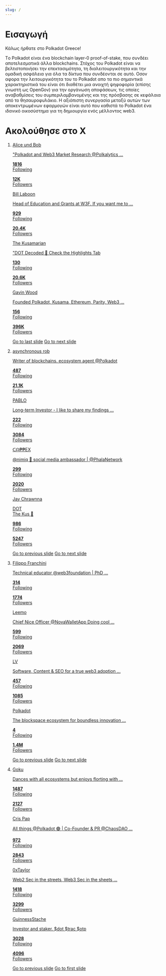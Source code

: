 ```yaml
---
slug: /
---
```

# Εισαγωγή

Κάλως ήρθατε στο Polkadot Greece!

Tο Polkadot είναι ένα blockchain layer-0 proof-of-stake,  που συνδέει αποτελεσματικά άλλα blockchains. Στόχος του Polkadot είναι να βελτιστοποιήσει την επεκτασιμότητα, τη διαλειτουργικότητα και την ομαδική ασφάλεια για όλα τα δίκτυα που συνδέονται σε αυτό.
Οσον αφορα την λειτουργικότητα του το Polkadot απο τα πιο σημαντικά χαρακτηριστικά του είναι ότι διαθέτει μια ανοιχτή ψηφοφορία (επίσης γνωστή ως OpenGov) για την οργάνωση αποφάσεων, τις οποίες αναβαθμίσεις του συμπεριλαμβανομένης και της πρόσβασης σε κεφάλαια από το θησαυροφυλάκιο.
Η αξιόπιστη συνεργασία μεταξύ αυτών των αποκεντρωμένων εφαρμογών είναι αυτό που καθιστά το Polkadot ένα ιδανικό οικοσύστημα για τη δημιουργία ενός μέλλοντος web3.


# Ακολούθησε στο Χ

<section class="carousel" aria-label="Gallery">
  <ol class="carousel__viewport">
    <li id="carousel__slide1"
        tabindex="0"
        class="carousel__slide">
        <a href="https://twitter.com/alice_und_bob" target="_blank">
        <div class="profile"> 
        <div class="pfp-image profile-image-1">
        </div>
        <p class="username">Alice und Bob</p>
        <p class="bio">"Polkadot and Web3 Market Research @Polkalytics ...</p>
        <p class="following"><b >1816</b><br/>Following</p>
        <p class="followers"><b>12Κ</b><br/>Followers</p>
         </div>
         </a>
             <a href="https://twitter.com/BillLaboon" target="_blank">
        <div class="profile"> 
        <div class="pfp-image profile-image-2">
        </div>
        <p class="username">Bill Laboon</p>
        <p class="bio">Head of Education and Grants at W3F. If you want me to ...</p>
        <p class="following"><b >929</b><br/>Following</p>
        <p class="followers"><b>20.4Κ</b><br/>Followers</p>
         </div>
         </a>  <a href="https://twitter.com/TheKusamarian" target="_blank">
        <div class="profile"> 
        <div class="pfp-image profile-image-3">
        </div>
        <p class="username">The Kusamarian</p>
        <p class="bio">"DOT Decoded 🧠 Check the Highlights Tab</p>
        <p class="following"><b >130</b><br/>Following</p>
        <p class="followers"><b>20.6K</b><br/>Followers</p>
         </div>
         </a>  <a href="https://twitter.com/gavofyork" target="_blank">
        <div class="profile"> 
        <div class="pfp-image profile-image-4">
        </div>
        <p class="username">Gavin Wood</p>
        <p class="bio">Founded Polkadot, Kusama, Ethereum, Parity, Web3 ...</p>
        <p class="following"><b >156</b><br/>Following</p>
        <p class="followers"><b>396K</b><br/>Followers</p>
         </div>
         </a>
      <div class="carousel__snapper">
        <a href="#carousel__slide4"
           class="carousel__prev">Go to last slide</a>
        <a href="#carousel__slide2"
           class="carousel__next">Go to next slide</a>
      </div>
    </li>
    <li id="carousel__slide2"
        tabindex="0"
        class="carousel__slide">
         <a href="https://twitter.com/rphmeier" target="_blank">
        <div class="profile"> 
        <div class="pfp-image profile-image-5">
        </div>
        <p class="username">asynchronous rob</p>
        <p class="bio">Writer of blockchains. ecosystem agent @Polkadot</p>
        <p class="following"><b >487</b><br/>Following</p>
        <p class="followers"><b>21.1Κ</b><br/>Followers</p>
         </div>
         </a>
             <a href="https://twitter.com/mrkusama" target="_blank">
        <div class="profile"> 
        <div class="pfp-image profile-image-6">
        </div>
        <p class="username">PABLO</p>
        <p class="bio">Long-term Investor - I like to share my findings ... </p>
        <p class="following"><b>222</b><br/>Following</p>
        <p class="followers"><b>3084</b><br/>Followers</p>
         </div>
         </a>  <a href="https://twitter.com/CryptoCappex" target="_blank">
        <div class="profile"> 
        <div class="pfp-image profile-image-7">
        </div>
        <p class="username">ᑕᗩ₱₱EX</p>
        <p class="bio">@nimiq 🤝 social media ambassador | @PhalaNetwork</p>
        <p class="following"><b >299</b><br/>Following</p>
        <p class="followers"><b>2020</b><br/>Followers</p>
         </div>
         </a>  <a href="https://twitter.com/GldnCalf" target="_blank">
        <div class="profile"> 
        <div class="pfp-image profile-image-8">
        </div>
        <p class="username">Jay Chrawnna</p>
        <p class="bio">DOT <br />The Kus 🧈</p>
        <p class="following"><b >986</b><br/>Following</p>
        <p class="followers"><b>5247</b><br/>Followers</p>
         </div>
         </a>
      <div class="carousel__snapper"></div>
      <a href="#carousel__slide1"
         class="carousel__prev">Go to previous slide</a>
      <a href="#carousel__slide3"
         class="carousel__next">Go to next slide</a>
    </li>
    <li id="carousel__slide3"
        tabindex="0"
        class="carousel__slide">
<a href="https://twitter.com/filippoweb3" target="_blank">
        <div class="profile"> 
        <div class="pfp-image profile-image-9">
        </div>
        <p class="username">Filippo Franchini</p>
        <p class="bio">Technical educator @web3foundation | PhD ...</p>
        <p class="following"><b >314</b><br/>Following</p>
        <p class="followers"><b>1774</b><br/>Followers</p>
         </div>
         </a>
         <a href="https://twitter.com/LeemoXD" target="_blank">
        <div class="profile"> 
        <div class="pfp-image profile-image-10">
        </div>
        <p class="username">Leemo</p>
        <p class="bio">Chief Nice Officer @NovaWalletApp Doing cool  ...</p>
        <p class="following"><b >599</b><br/>Following</p>
        <p class="followers"><b>2069</b><br/>Followers</p>
         </div>
         </a>
         <a href="https://twitter.com/KusamaNFT" target="_blank">
        <div class="profile"> 
        <div class="pfp-image profile-image-11">
        </div>
        <p class="username">LV</p>
        <p class="bio">Software, Content & SEO for a true web3 adoption ...</p>
        <p class="following"><b >457</b><br/>Following</p>
        <p class="followers"><b>1085</b><br/>Followers</p>
         </div>
         </a>
         <a href="https://twitter.com/Polkadot" target="_blank">
        <div class="profile"> 
        <div class="pfp-image profile-image-12">
        </div>
        <p class="username">Polkadot</p>
        <p class="bio">The blockspace ecosystem for boundless innovation ...</p>
        <p class="following"><b >4</b><br/>Following</p>
        <p class="followers"><b>1.4M</b><br/>Followers</p>
         </div>
         </a>
      <div class="carousel__snapper"></div>
      <a href="#carousel__slide2"
         class="carousel__prev">Go to previous slide</a>
      <a href="#carousel__slide4"
         class="carousel__next">Go to next slide</a>
    </li>
<li id="carousel__slide4"
        tabindex="0"
        class="carousel__slide">
         <a href="https://twitter.com/0xgoku_" target="_blank">
        <div class="profile"> 
        <div class="pfp-image profile-image-13">
        </div>
        <p class="username">Goku</p>
        <p class="bio">Dances with all ecosystems but enjoys florting with ...</p>
        <p class="following"><b >1487</b><br/>Following</p>
        <p class="followers"><b>2127</b><br/>Followers</p>
         </div>
         </a>
           <a href="https://twitter.com/Cris_Pap8" target="_blank">
        <div class="profile"> 
        <div class="pfp-image profile-image-14">
        </div>
        <p class="username">Cris Pap</p>
        <p class="bio">All things @Polkadot 🟣 | Co-Founder & PR @ChaosDAO ...</p>
        <p class="following"><b >972</b><br/>Following</p>
        <p class="followers"><b>2843</b><br/>Followers</p>
         </div>
         </a>
           <a href="https://twitter.com/0xTaylor_" target="_blank">
        <div class="profile"> 
        <div class="pfp-image profile-image-15">
        </div>
        <p class="username">0xTaylor</p>
        <p class="bio">Web2 Sec in the streets, Web3 Sec in the sheets ...</p>
        <p class="following"><b >1418</b><br/>Following</p>
        <p class="followers"><b>3299</b><br/>Followers</p>
         </div>
         </a>
           <a href="https://twitter.com/guinnessstache" target="_blank">
        <div class="profile"> 
        <div class="pfp-image profile-image-16">
        </div>
        <p class="username">GuinnessStache</p>
        <p class="bio">Investor and staker. $dot $trac $otp</p>
        <p class="following"><b >3028</b><br/>Following</p>
        <p class="followers"><b>4096</b><br/>Followers</p>
         </div>
         </a>
      <div class="carousel__snapper"></div>
      <a href="#carousel__slide3"
         class="carousel__prev">Go to previous slide</a>
      <a href="#carousel__slide1"
         class="carousel__next">Go to first slide</a>
    </li>
  </ol>
</section>
  
